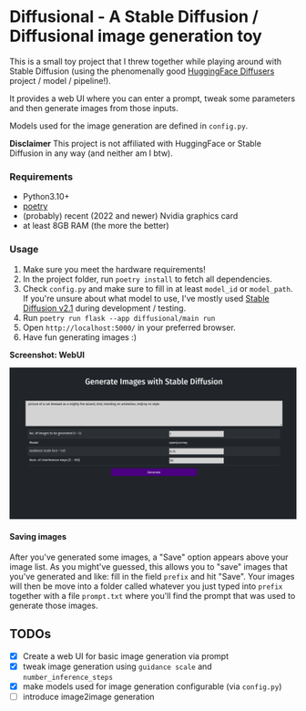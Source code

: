 # Diffusional - A Stable Diffusion / Diffusional image generation toy

This is a small toy project that I threw together while playing around with Stable Diffusion (using the phenomenally good [HuggingFace Diffusers](https://huggingface.co/docs/diffusers/v0.3.0/en/api/pipelines/stable_diffusion) project / model / pipeline!).

It provides a web UI where you can enter a prompt, tweak some parameters and then generate images from those inputs.

Models used for the image generation are defined in `config.py`.

**Disclaimer** This project is not affiliated with HuggingFace or Stable Diffusion in any way (and neither am I btw).

### Requirements

* Python3.10+
* [poetry](https://python-poetry.org/)
* (probably) recent (2022 and newer) Nvidia graphics card
* at least 8GB RAM (the more the better)

### Usage

1. Make sure you meet the hardware requirements!
2. In the project folder, run `poetry install` to fetch all dependencies.
3. Check `config.py` and make sure to fill in at least `model_id` or `model_path`. If you're unsure about what model to use, I've mostly used [Stable Diffusion v2.1](https://huggingface.co/stabilityai/stable-diffusion-2-1) during development / testing.
4. Run `poetry run flask --app diffusional/main run`
5. Open `http://localhost:5000/` in your preferred browser.
6. Have fun generating images :)

**Screenshot: WebUI**

![Diffusional - Web UI](webui-screenshot.png)

#### Saving images

After you've generated some images, a "Save" option appears above your image list. As you might've guessed, this allows you to "save" images that you've generated and like: fill in the field `prefix` and hit "Save". Your images will then be move into a folder called whatever you just typed into `prefix` together with a file `prompt.txt` where you'll find the prompt that was used to generate those images. 

## TODOs

* [x] Create a web UI for basic image generation via prompt
* [x] tweak image generation using `guidance scale` and `number_inference_steps`
* [x] make models used for image generation configurable (via `config.py`)
* [ ] introduce image2image generation
